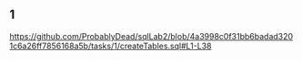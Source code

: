 ## 1

https://github.com/ProbablyDead/sqlLab2/blob/4a3998c0f31bb6badad3201c6a26ff7856168a5b/tasks/1/createTables.sql#L1-L38


